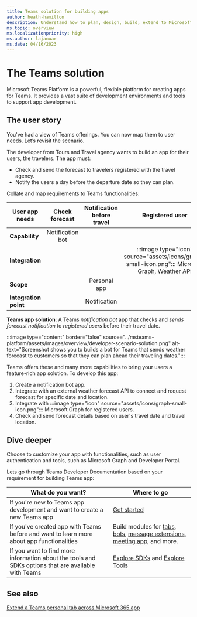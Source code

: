 ```yaml
---
title: Teams solution for building apps
author: heath-hamilton
description: Understand how to plan, design, build, extend to Microsoft 365, test, distribute, monetize, and integrate your app with Teams.
ms.topic: overview
ms.localizationpriority: high
ms.author: lajanuar
ms.date: 04/16/2023
---
```

# The Teams solution

Microsoft Teams Platform is a powerful, flexible platform for creating apps for Teams. It provides a vast suite of development environments and tools to support app development.

## The user story

You've had a view of Teams offerings. You can now map them to user needs. Let’s revisit the scenario.

The developer from Tours and Travel agency wants to build an app for their users, the travelers. The app must:

- Check and send the forecast to travelers registered with the travel agency.
- Notify the users a day before the departure date so they can plan.

Collate and map requirements to Teams functionalities:

| User app needs | Check forecast | Notification before travel | Registered user |
| --- |:---:|:---:|:---:|
| **Capability** | Notification bot | &nbsp; | &nbsp; |
| **Integration** | &nbsp; | &nbsp; | :::image type="icon" source="assets/icons/graph-small-icon.png"::: Microsoft Graph, Weather API |
| **Scope** | &nbsp; | Personal app | &nbsp; |
| **Integration point** | &nbsp; | Notification | &nbsp; |

**Teams app solution**: A Teams *notification bot* app that checks and *sends forecast notification* to *registered users* before their travel date.

:::image type="content" border="false" source="../msteams-platform/assets/images/overview/developer-scenario-solution.png" alt-text="Screenshot shows you to builds a bot for Teams that sends weather forecast to customers so that they can plan ahead their traveling dates.":::

Teams offers these and many more capabilities to bring your users a feature-rich app solution. To develop this app:

1. Create a notification bot app.
1. Integrate with an external weather forecast API to connect and request forecast for specific date and location.
1. Integrate with :::image type="icon" source="assets/icons/graph-small-icon.png"::: Microsoft Graph for registered users.
1. Check and send forecast details based on user's travel date and travel location.

## Dive deeper

Choose to customize your app with functionalities, such as user authentication and tools, such as Microsoft Graph and Developer Portal.

Lets go through Teams Developer Documentation based on your requirement for building Teams app:

| What do you want? | Where to go |
| --------| --------|
| If you're new to Teams app development and want to create a new Teams app | [Get started](get-started/get-started-overview.md) |
|If you've created app with Teams before and want to learn more about app functionalities | Build modules for [tabs](tabs/what-are-tabs.md), [bots](bots/what-are-bots.md), [message extensions](messaging-extensions/what-are-messaging-extensions.md), [meeting app](apps-in-teams-meetings/teams-apps-in-meetings.md), and more. |
| If you want to find more information about the tools and SDKs options that are available with Teams | [Explore SDKs](get-started/choose-what-suits-you.md#explore-sdks) and [Explore Tools](get-started/choose-what-suits-you.md#explore-tools) |

## See also

[Extend a Teams personal tab across Microsoft 365 app](m365-apps/extend-m365-teams-personal-tab.md)
